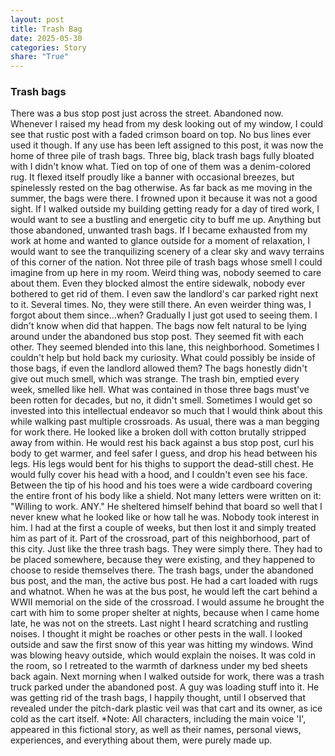 ```yaml
---
layout: post
title: Trash Bag
date: 2025-05-30
categories: Story
share: "True"
---
```



### Trash bags
There was a bus stop post just across the street. Abandoned now. Whenever I raised my head from my desk looking out of my window, I could see that rustic post with a faded crimson board on top. No bus lines ever used it though. If any use has been left assigned to this post, it was now the home of three pile of trash bags.
Three big, black trash bags fully bloated with I didn't know what. Tied on top of one of them was a denim-colored rug. It flexed itself proudly like a banner with occasional breezes, but spinelessly rested on the bag otherwise.
As far back as me moving in the summer, the bags were there. I frowned upon it because it was not a good sight. If I walked outside my building getting ready for a day of tired work, I would want to see a bustling and energetic city to buff me up. Anything but those abandoned, unwanted trash bags. If I became exhausted from my work at home and wanted to glance outside for a moment of relaxation, I would want to see the tranquilizing scenery of a clear sky and wavy terrains of this corner of the nation. Not three pile of trash bags whose smell I could imagine from up here in my room.
Weird thing was, nobody seemed to care about them. Even they blocked almost the entire sidewalk, nobody ever bothered to get rid of them. I even saw the landlord's car parked right next to it. Several times. No, they were still there. An even weirder thing was, I forgot about them since…when?
Gradually I just got used to seeing them. I didn't know when did that happen. The bags now felt natural to be lying around under the abandoned bus stop post. They seemed fit with each other. They seemed blended into this lane, this neighborhood.
Sometimes I couldn't help but hold back my curiosity. What could possibly be inside of those bags, if even the landlord allowed them? The bags honestly didn't give out much smell, which was strange. The trash bin, emptied every week, smelled like hell. What was contained in those three bags must've been rotten for decades, but no, it didn't smell.
Sometimes I would get so invested into this intellectual endeavor so much that I would think about this while walking past multiple crossroads. As usual, there was a man begging for work there. He looked like a broken doll with cotton brutally stripped away from within. He would rest his back against a bus stop post, curl his body to get warmer, and feel safer I guess, and drop his head between his legs. His legs would bent for his thighs to support the dead-still chest. He would fully cover his head with a hood, and I couldn't even see his face. Between the tip of his hood and his toes were a wide cardboard covering the entire front of his body like a shield. Not many letters were written on it: "Willing to work. ANY."
He sheltered himself behind that board so well that I never knew what he looked like or how tall he was. Nobody took interest in him. I had at the first a couple of weeks, but then lost it and simply treated him as part of it. Part of the crossroad, part of this neighborhood, part of this city. Just like the three trash bags. They were simply there. They had to be placed somewhere, because they were existing, and they happened to choose to reside themselves there. The trash bags, under the abandoned bus post, and the man, the active bus post.
He had a cart loaded with rugs and whatnot. When he was at the bus post, he would left the cart behind a WWII memorial on the side of the crossroad. I would assume he brought the cart with him to some proper shelter at nights, because when I came home late, he was not on the streets.
Last night I heard scratching and rustling noises. I thought it might be roaches or other pests in the wall. I looked outside and saw the first snow of this year was hitting my windows. Wind was blowing heavy outside, which would explain the noises. It was cold in the room, so I retreated to the warmth of darkness under my bed sheets back again.
Next morning when I walked outside for work, there was a trash truck parked under the abandoned post. A guy was loading stuff into it. He was getting rid of the trash bags, I happily thought, until I observed that revealed under the pitch-dark plastic veil was that cart and its owner, as ice cold as the cart itself.
*Note: All characters, including the main voice 'I', appeared in this fictional story, as well as their names, personal views, experiences, and everything about them, were purely made up.
